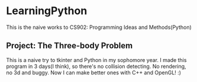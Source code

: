 # LearningPython
This is the naive works to CS902: Programming Ideas and Methods(Python)

## Project: The Three-body Problem
This is a naive try to tkinter and Python in my sophomore year.
I made this program in 3 days(I think), so there's no collision detecting.
No rendering, no 3d and buggy.
Now I can make better ones with C++ and OpenGL! :)

